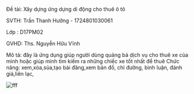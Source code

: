 Đề tài: Xây dựng ứng dựng di động cho thuê ô tô

SVTH: Trần Thanh Hưởng - 1724801030061

Lớp : D17PM02

GVHD: Ths. Nguyễn Hữu Vĩnh


Mô tả: đây là ứng dụng giúp người dùng quảng bá dịch vụ cho thuê xe của mình hoặc giúp mình tìm kiếm ra những chiếc xe tốt nhất để thuê
Chức năng: xem,xóa,sủa,tạo bài đăng,xem bản đồ, chỉ đường, bình luận, đánh giá,liên lạc, 

![fff](https://user-images.githubusercontent.com/44412578/118140999-1c88ef00-b433-11eb-8233-3154cd9021ae.png)

